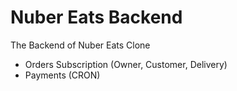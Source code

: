 # Nuber Eats Backend

The Backend of Nuber Eats Clone

- Orders Subscription (Owner, Customer, Delivery)
- Payments (CRON)
